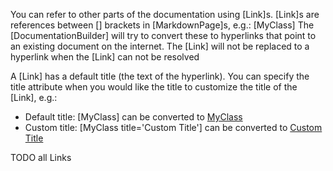 [//]: # (This file was generated from: doc/templates/04-Links.mdt using the documentation_builder package on: 2021-09-01 12:59:47.822666.)
<a id='lib-parser-link-parser-dart-link'></a>You can refer to other parts of the documentation using [Link]s.
[Link]s are references between [] brackets in [MarkdownPage]s, e.g.: [MyClass]
The [DocumentationBuilder] will try to convert these to hyperlinks that point to an existing document on the internet.
The [Link] will not be replaced to a hyperlink when the [Link] can not be resolved

A [Link] has a default title (the text of the hyperlink).
You can specify the title attribute when you would like the title to customize the title of the [Link], e.g.:
- Default title: [MyClass] can be converted to [MyClass](https://github.com/my_domain/my_project/blob/main/lib/my_lib.dart)
- Custom title:  [MyClass title='Custom Title'] can be converted to [Custom Title](https://github.com/my_domain/my_project/blob/main/lib/my_lib.dart)


TODO all Links